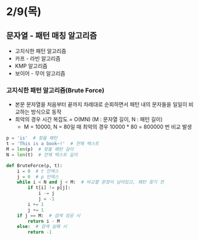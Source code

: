 # 2/9(목)

## 문자열 - 패턴 매칭 알고리즘

* 고지식한 패턴 알고리즘
* 카프 - 라빈 알고리즘
* KMP 알고리즘
* 보이어 - 무어 알고리즘



### 고지식한 패턴 알고리즘(Brute Force)

* 본문 문자열을 처음부터 끝까지 차례대로 순회하면서 패턴 내의 문자들을 일일이 비교하는 방식으로 동작
* 최악의 경우 시간 복잡도 = O(MN) (M : 문자열 길이, N : 패턴 길이)
  * M = 10000, N = 80일 때 최악의 경우 10000 * 80 = 800000 번 비교 발생

```python
p = 'is'  # 찾을 패턴
t = 'This is a book~!'  # 전체 텍스트
M = len(p)  # 찾을 패턴 길이
N = len(t)  # 전체 텍스트 길이

def BruteForce(p, t):
    i = 0  # t 인덱스
    j = 0  # p 인덱스
    while i < N and j < M:  # 비교할 문장이 남아있고, 패턴 찾기 전
        if t[i] != p[j]:
            i -= j
            j = -1
        i += 1
        j += 1
    if j == M:  # 검색 성공 시
        return i - M
    else:  # 검색 실패 시
        return -1
```

